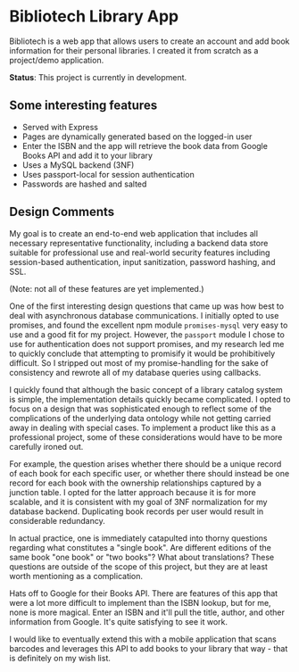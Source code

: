 # Bibliotech Library App

Bibliotech is a web app that allows users to create an account and add book information for their personal libraries. I created it from scratch as a project/demo application.

**Status**: This project is currently in development.

## Some interesting features

* Served with Express
* Pages are dynamically generated based on the logged-in user
* Enter the ISBN and the app will retrieve the book data from Google Books API and add it to your library
* Uses a MySQL backend (3NF)
* Uses passport-local for session authentication
* Passwords are hashed and salted

## Design Comments

My goal is to create an end-to-end web application that includes all necessary representative functionality, including a backend data store suitable for professional use and real-world security features including session-based authentication, input sanitization, password hashing, and SSL.

(Note: not all of these features are yet implemented.)

One of the first interesting design questions that came up was how best to deal with asynchronous database communications. I initially opted to use promises, and found the excellent npm module `promises-mysql` very easy to use and a good fit for my project. However, the `passport` module I chose to use for authentication does not support promises, and my research led me to quickly conclude that attempting to promisify it would be prohibitively difficult. So I stripped out most of my promise-handling for the sake of consistency and rewrote all of my database queries using callbacks.

I quickly found that although the basic concept of a library catalog system is simple, the implementation details quickly became complicated. I opted to focus on a design that was sophisticated enough to reflect some of the complications of the underlying data ontology while not getting carried away in dealing with special cases. To implement a product like this as a professional project, some of these considerations would have to be more carefully ironed out.

For example, the question arises whether there should be a unique record of each book for each specific user, or whether there should instead be one record for each book with the ownership relationships captured by a junction table. I opted for the latter approach because it is for more scalable, and it is consistent with my goal of 3NF normalization for my database backend. Duplicating book records per user would result in considerable redundancy.

In actual practice, one is immediately catapulted into thorny questions regarding what constitutes a "single book". Are different editions of the same book "one book" or "two books"? What about translations? These questions are outside of the scope of this project, but they are at least worth mentioning as a complication.

Hats off to Google for their Books API. There are features of this app that were a lot more difficult to implement than the ISBN lookup, but for me, none is more magical. Enter an ISBN and it'll pull the title, author, and other information from Google. It's quite satisfying to see it work.

I would like to eventually extend this with a mobile application that scans barcodes and leverages this API to add books to your library that way - that is definitely on my wish list.